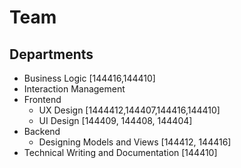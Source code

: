 # Team

## Departments

* Business Logic [144416,144410]
* Interaction Management
* Frontend
  * UX Design [1444412,144407,144416,144410]
  * UI Design [144409, 144408, 144404]
* Backend
  * Designing Models and Views [144412, 144416]
* Technical Writing and Documentation [144410]
